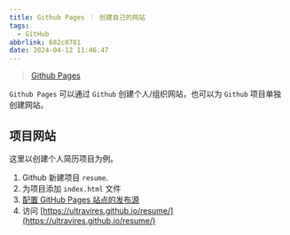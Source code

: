 ```yaml
---
title: Github Pages ｜ 创建自己的网站
tags:
  - GitHub
abbrlink: 682c0781
date: 2024-04-12 11:46:47
---
```


> [Github Pages](https://pages.github.com/)

`Github Pages` 可以通过 `Github` 创建个人/组织网站，也可以为 `Github` 项目单独创建网站。

## 项目网站

这里以创建个人简历项目为例。

1. Github 新建项目 `resume`.
2. 为项目添加 `index.html` 文件
3. [配置 GitHub Pages 站点的发布源](https://docs.github.com/zh/pages/getting-started-with-github-pages/configuring-a-publishing-source-for-your-github-pages-site)
4. 访问 [https://ultravires.github.io/resume/](https://ultravires.github.io/resume/)
